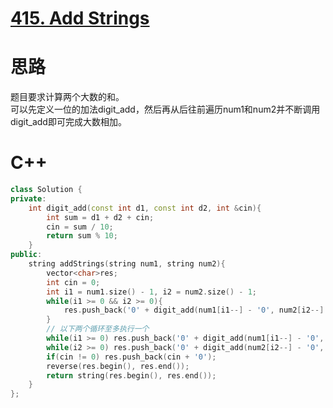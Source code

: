 # [415. Add Strings](https://leetcode.com/problems/add-strings/description/)
# 思路
题目要求计算两个大数的和。  
可以先定义一位的加法digit_add，然后再从后往前遍历num1和num2并不断调用digit_add即可完成大数相加。
# C++
```C++
class Solution {
private:
    int digit_add(const int d1, const int d2, int &cin){
        int sum = d1 + d2 + cin;
        cin = sum / 10;
        return sum % 10;
    }
public:
    string addStrings(string num1, string num2){
        vector<char>res;
        int cin = 0;
        int i1 = num1.size() - 1, i2 = num2.size() - 1;
        while(i1 >= 0 && i2 >= 0){
            res.push_back('0' + digit_add(num1[i1--] - '0', num2[i2--] - '0', cin));
        }
        // 以下两个循环至多执行一个
        while(i1 >= 0) res.push_back('0' + digit_add(num1[i1--] - '0', 0, cin));
        while(i2 >= 0) res.push_back('0' + digit_add(num2[i2--] - '0', 0, cin));
        if(cin != 0) res.push_back(cin + '0');
        reverse(res.begin(), res.end());
        return string(res.begin(), res.end());
    }
};
```
